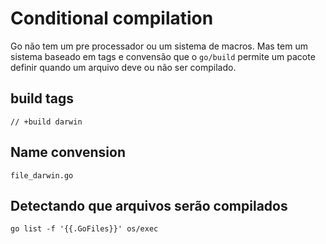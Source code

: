 # Conditional compilation

Go não tem um pre processador ou um sistema de macros.
Mas tem um sistema baseado em tags e convensão que o `go/build`
permite um pacote definir quando um arquivo deve ou não ser
compilado.

## build tags

```
// +build darwin
```

## Name convension

```
file_darwin.go
```

## Detectando que arquivos serão compilados

```
go list -f '{{.GoFiles}}' os/exec
```